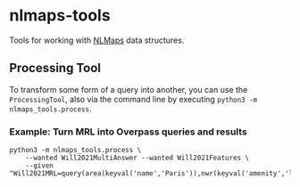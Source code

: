 # nlmaps-tools

Tools for working with [NLMaps](https://nlmaps.org/) data structures.

## Processing Tool

To transform some form of a query into another, you can use the `ProcessingTool`, also via the command line by
executing `python3 -m nlmaps_tools.process`.

### Example: Turn MRL into Overpass queries and results

```
python3 -m nlmaps_tools.process \
    --wanted Will2021MultiAnswer --wanted Will2021Features \
    --given "Will2021MRL=query(area(keyval('name','Paris')),nwr(keyval('amenity','library')),qtype(latlong))"
```